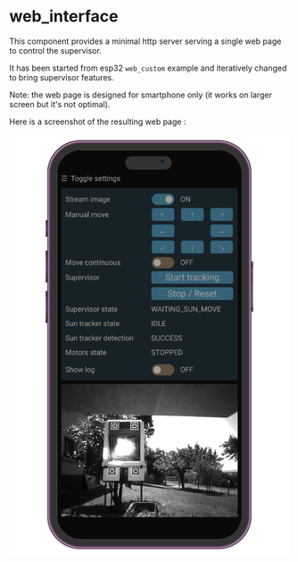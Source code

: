 # web_interface

This component provides a minimal http server serving a single web page
to control the supervisor.

It has been started from esp32 `web_custom` example and iteratively changed
to bring supervisor features.

Note: the web page is designed for smartphone only
(it works on larger screen but it's not optimal).

Here is a screenshot of the resulting web page :

![Smartphone mockup](smartphone_screenshot.png)
